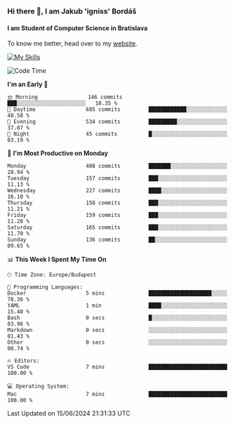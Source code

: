 ### Hi there 👋, I am Jakub 'igniss' Bordáš

#### I am Student of Computer Science in Bratislava
To know me better, head over to my [website](https://bordas.sk).

[![My Skills](https://skillicons.dev/icons?i=js,html,css,figma,svelte,java,kotlin,python,postgresql,typescript,nest,nodejs)](https://bordas.sk)


<!--START_SECTION:waka-->
![Code Time](http://img.shields.io/badge/Code%20Time-1%2C480%20hrs%2012%20mins-blue)

**I'm an Early 🐤** 

```text
🌞 Morning                146 commits         ███░░░░░░░░░░░░░░░░░░░░░░   10.35 % 
🌆 Daytime                685 commits         ████████████░░░░░░░░░░░░░   48.58 % 
🌃 Evening                534 commits         █████████░░░░░░░░░░░░░░░░   37.87 % 
🌙 Night                  45 commits          █░░░░░░░░░░░░░░░░░░░░░░░░   03.19 % 
```
📅 **I'm Most Productive on Monday** 

```text
Monday                   408 commits         ███████░░░░░░░░░░░░░░░░░░   28.94 % 
Tuesday                  157 commits         ███░░░░░░░░░░░░░░░░░░░░░░   11.13 % 
Wednesday                227 commits         ████░░░░░░░░░░░░░░░░░░░░░   16.10 % 
Thursday                 158 commits         ███░░░░░░░░░░░░░░░░░░░░░░   11.21 % 
Friday                   159 commits         ███░░░░░░░░░░░░░░░░░░░░░░   11.28 % 
Saturday                 165 commits         ███░░░░░░░░░░░░░░░░░░░░░░   11.70 % 
Sunday                   136 commits         ██░░░░░░░░░░░░░░░░░░░░░░░   09.65 % 
```


📊 **This Week I Spent My Time On** 

```text
🕑︎ Time Zone: Europe/Budapest

💬 Programming Languages: 
Docker                   5 mins              ████████████████████░░░░░   78.36 % 
YAML                     1 min               ████░░░░░░░░░░░░░░░░░░░░░   15.40 % 
Bash                     0 secs              █░░░░░░░░░░░░░░░░░░░░░░░░   03.96 % 
Markdown                 0 secs              ░░░░░░░░░░░░░░░░░░░░░░░░░   01.43 % 
Other                    0 secs              ░░░░░░░░░░░░░░░░░░░░░░░░░   00.74 % 

🔥 Editors: 
VS Code                  7 mins              █████████████████████████   100.00 % 

💻 Operating System: 
Mac                      7 mins              █████████████████████████   100.00 % 
```


 Last Updated on 15/06/2024 21:31:33 UTC
<!--END_SECTION:waka-->
